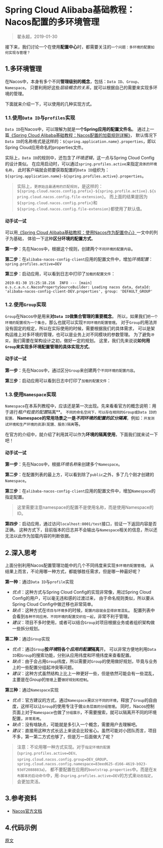 

Spring Cloud Alibaba基础教程：Nacos**配置的多环境管理**
===========================
> 翟永超，2019-01-30

接下来，我们讨论一个在使用**配置中心**时，都需要关注的`一个问题：多环境的配置如何实现与管理？`


## 1.多环境管理
在Nacos中，本身有多个不同**管理级别的概念**，包括：`Data ID`、`Group`、`Namespace`。
只要利用好这些*层级概念的关系*，就可以根据自己的需要来实现多环境的管理。

下面就来介绍一下，可以使用的几种实现方式。

### 1.1.使用`Data ID`与`profiles`实现
`Data ID`在Nacos中，可以理解为就是**一个Spring应用的配置文件名**。
通过上一篇[《Spring Cloud Alibaba基础教程：Nacos配置的加载规则详解》](http://blog.didispace.com/spring-cloud-alibaba-nacos-config-1/)，
默认情况下`Data ID`的名称格式是这样的：`${spring.application.name}.properties`，即以Spring Cloud应用命名的properties文件。

实际上，`Data ID`的规则中，还包含了*环境逻辑*，这一点与Spring Cloud Config的设计类似。
在应用启动时，可以通过`spring.profiles.active`来指定`具体的环境名称`，
此时客户端就会把要获取配置的`Data ID`组织为：`${spring.application.name}-${spring.profiles.active}.properties`。

> 实际上，`更原始且最通用的匹配规则`，是这样的：`${spring.cloud.nacos.config.prefix}-${spring.profile.active}.${spring.cloud.nacos.config.file-extension}`。
> 而上面的结果是因为`${spring.cloud.nacos.config.prefix}`和`${spring.cloud.nacos.config.file-extension}`都使用了默认值。

#### 动手试一试
可以用[《Spring Cloud Alibaba基础教程：使用Nacos作为配置中心》](http://blog.didispace.com/spring-cloud-alibaba-3/)一文中的列子为基础，
体验一下这种**区分环境的配置方式**。

**第一步**：先在Nacos中，根据这个规则，创建两个`不同环境的配置内容`。

**第二步**：在`alibaba-nacos-config-client`应用的配置文件中，增加*环境配置*：`spring.profiles.active=DEV`

**第三步**：启动应用，可以看到日志中打印了`加载的配置文件`：
```
2019-01-30 15:25:18.216  INFO --- [main] o.s.c.a.n.c.NacosPropertySourceBuilder: Loading nacos data, dataId: 'alibaba-nacos-config-client-DEV.properties', group: 'DEFAULT_GROUP'
```

### 1.2.使用`Group`实现
`Group`在Nacos中是用来**对`Data ID`做集合管理的重要概念**。
所以，如果我们`把一个环境的配置视为一个集合`，那么也就可以实现`不同环境的配置管理`。
对于`Group`的用法并没有固定的规定，所以在实际使用的时候，需要根据我们的具体需求，
可以是架构运维上对多环境的管理，也可以是业务上对不同模块的参数管理。
为了避免`冲突`，我们需要在架构设计之初，做好一定的规划。
这里，我们先来说说**如何用`Group`来实现多环境配置管理的具体实现方式**。

#### 动手试一试
**第一步**：先在Nacos中，通过区分`Group`来创建两个`不同环境的配置内容`。

**第三步**：启动应用可以看到日志中打印了`加载的配置文件`：

### 1.3.使用`Namespace`实现
`Namespace`在本系列教程中，应该还是第一次出现。先来看看官方的概念说明：用于进行***租户*粒度的*配置*隔离**。
`不同的命名空间下，可以存在相同的Group或Data ID的配置。`
**Namespace的常用场景之一是*不同环境的配置的区分隔离***，例如：`开发测试环境和生产环境的资源(配置、服务)隔离`等。

在官方的介绍中，就介绍了利用其可以作为**环境的隔离使用**，下面我们就来试一下吧！

#### 动手试一试
**第一步**：先在Nacos中，根据*环境名称*来创建多个`Namespace`。

**第二步**：在配置列表的最上方，可以看到除了`public`之外，多了几个刚才创建的`Namespace`。

**第三步**：在`alibaba-nacos-config-client`应用的配置文件中，增加`Namespace`的指定配置。

> 这里需要注意namespace的配置不是使用名称，而是使用Namespace的ID。

**第四步**：启动应用，通过访问`localhost:8001/test`接口，验证一下返回内容是否正确。
这种方式下，目前版本的日志并不会输出与`Namespace`相关的信息，所以还无法以此作为加载内容的判断依据。


## 2.深入思考
上面分别利用Nacos配置管理功能中的几个不同纬度来实现`多环境的配置管理`。
从结果上而言，不论用哪一种方式，都能够胜任需求，但是哪一种最好呢？

**第一种**：通过`Data ID`与`profile`实现
* *优点*：这种方式与Spring Cloud Config的实现非常像，用过Spring Cloud Config的用户，可以毫无违和感的过渡过来，
  由于命名规则类似，所以要从Spring Cloud Config中做迁移也非常简单。
* *缺点*：这种方式在`项目与环境多`的时候，`配置内容就会显得非常混乱`。
  配置列表中会看到`各种不同应用，不同环境的配置交织在一起`，非常不利于管理。
* *建议*：项目不多时使用，或者可以结合`Group`对项目根据业务或者组织架构做一些拆分规划。

**第二种**：通过`Group`实现
* *优点*：通过`Group`**按*环境*将各个*应用的配置*隔离**开。
  可以非常方便地利用`Data ID`和`Group`的搜索功能，分别从应用纬度和环境纬度来查看配置。
* *缺点*：由于会占用`Group`纬度，所以需要对`Group`的使用做好规划，毕竟与业务上的一些配置分组起冲突等问题。
* *建议*：这种方式虽然结构上比上一种更好一些，但是依然可能会有一些混乱，主要是在*Group*的`管理`上要`做好规划和控制`。

**第三种**：通过`Namespace`实现
* *优点*：官方建议的方式，通过`Namespace`来`区分不同的环境`，释放了`Group`的自由度，这样可以让`Group`的使用专注于做`业务层面的分组管理`。
  同时，Nacos控制页面上对于`Namespace`也做了`分组展示`，不需要搜索，就可以隔离开不同的环境配置，`非常易用`。
* *缺点*：没有啥缺点，可能就是多引入一个概念，需要用户去理解吧。
* *建议*：直接用这种方式长远上来说会比较省心。虽然可能对小团队而言，项目不多，第一第二方式也够了，但是万一后面做大了呢？

> 注意：不论用哪一种方式实现。对于`指定环境的配置`(`spring.profiles.active=DEV`、
> `spring.cloud.nacos.config.group=DEV_GROUP`、`spring.cloud.nacos.config.namespace=83eed625-d166-4619-b923-93df2088883a`)，
> 都不要配置在应用的`bootstrap.properties`中。而是在`发布脚本的启动命令`中，用`-Dspring.profiles.active=DEV`的方式来`动态指定`，会更加灵活。


## 3.参考资料
* [Nacos官方文档](https://nacos.io/zh-cn/docs/what-is-nacos.html)


## 4.代码示例


[原文](http://blog.didispace.com/spring-cloud-alibaba-nacos-config-2/)

